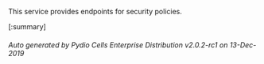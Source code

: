






This service provides endpoints for security policies.

[:summary]

###### Auto generated by Pydio Cells Enterprise Distribution v2.0.2-rc1 on 13-Dec-2019
